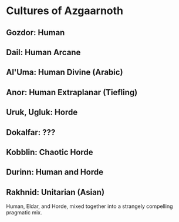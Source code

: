 # Cultures of Azgaarnoth



## Gozdor: Human

## Dail: Human Arcane

## Al'Uma: Human Divine (Arabic)

## Anor: Human Extraplanar (Tiefling)

## Uruk, Ugluk: Horde

## Dokalfar: ???

## Kobblin: Chaotic Horde

## Durinn: Human and Horde

## Rakhnid: Unitarian (Asian)
Human, Eldar, and Horde, mixed together into a strangely compelling pragmatic mix.

